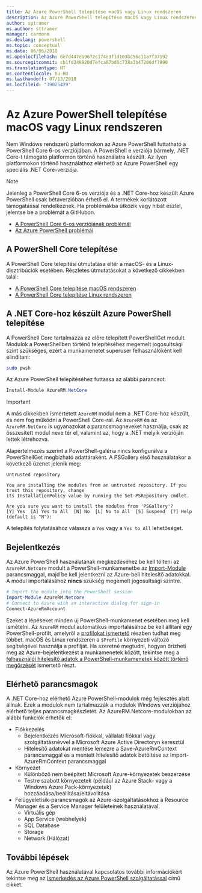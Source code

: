 ```yaml
---
title: Az Azure PowerShell telepítése macOS vagy Linux rendszeren
description: Az Azure PowerShell telepítése macOS vagy Linux rendszeren.
author: sptramer
ms.author: sttramer
manager: carmonm
ms.devlang: powershell
ms.topic: conceptual
ms.date: 06/06/2018
ms.openlocfilehash: 6e7d447ea9672c174e3f1d103bc56c11a7f37192
ms.sourcegitcommit: cb1fd248920d7efca67bd6c738a3b47206df7890
ms.translationtype: HT
ms.contentlocale: hu-HU
ms.lasthandoff: 07/13/2018
ms.locfileid: "39025429"
---
```

# <a name="install-azure-powershell-on-macos-or-linux"></a>Az Azure PowerShell telepítése macOS vagy Linux rendszeren

Nem Windows rendszerű platformokon az Azure PowerShell futtatható a PowerShell Core 6-os verziójában. A PowerShell e verziója bármely, .NET Core-t támogató platformon történő használatra készült. Az ilyen platformokon történő használathoz elérhető az Azure PowerShell egy speciális .NET Core-verziója.

> [!NOTE]
> Jelenleg a PowerShell Core 6-os verziója és a .NET Core-hoz készült Azure PowerShell csak bétaverzióban érhető el.
> A termékek korlátozott támogatással rendelkeznek. Ha problémákba ütközik vagy hibát észlel, jelentse be a problémát a GitHubon.
>
> * [A PowerShell Core 6-os verziójának problémái](https://github.com/PowerShell/PowerShell/issues)
> * [Az Azure PowerShell problémái](https://github.com/azure/azure-docs-powershell/issues)

## <a name="install-powershell-core"></a>A PowerShell Core telepítése

A PowerShell Core telepítési útmutatása eltér a macOS- és a Linux-disztribúciók esetében.
Részletes útmutatásokat a következő cikkekben talál:

* [A PowerShell Core telepítése macOS rendszeren](/powershell/scripting/setup/installing-powershell-core-on-macos)
* [A PowerShell Core telepítése Linux rendszeren](/powershell/scripting/setup/installing-powershell-core-on-linux)

## <a name="install-azure-powershell-for-net-core"></a>A .NET Core-hoz készült Azure PowerShell telepítése

A PowerShell Core tartalmazza az előre telepített PowerShellGet modult. Modulok a PowerShellben történő telepítéséhez megemelt jogosultsági szint szükséges, ezért a munkamenetet superuser felhasználóként kell elindítani:

```bash
sudo pwsh
```

Az Azure PowerShell telepítéséhez futtassa az alábbi parancsot:

```powershell
Install-Module AzureRM.NetCore
```

> [!IMPORTANT]
> A más cikkekben ismertetett `AzureRM` modul nem a .NET Core-hoz készült, és nem fog működni a PowerShell Core-ral. Az `AzureRM` és az `AzureRM.NetCore` is ugyanazokat a parancsmagneveket használja, csak az összesített modul neve tér el, valamint az, hogy a .NET melyik verzióján lettek létrehozva.

Alapértelmezés szerint a PowerShell-galéria nincs konfigurálva a PowerShellGet megbízható adattáraként. A PSGallery első használatakor a következő üzenet jelenik meg:

```output
Untrusted repository

You are installing the modules from an untrusted repository. If you trust this repository, change
its InstallationPolicy value by running the Set-PSRepository cmdlet.

Are you sure you want to install the modules from 'PSGallery'?
[Y] Yes  [A] Yes to All  [N] No  [L] No to All  [S] Suspend  [?] Help (default is "N"):
```

A telepítés folytatásához válassza a `Yes` vagy a `Yes to All` lehetőséget.

## <a name="sign-in"></a>Bejelentkezés

Az Azure PowerShell használatának megkezdéséhez be kell tölteni az `AzureRM.Netcore` modult a PowerShell-munkamenetbe az [Import-Module](/powershell/module/Microsoft.PowerShell.Core/Import-Module) parancsmaggal, majd be kell jelentkezni az Azure-beli hitelesítő adatokkal. A modul importálásához __nincs__ szükség megemelt jogosultsági szintre.

```powershell
# Import the module into the PowerShell session
Import-Module AzureRM.Netcore
# Connect to Azure with an interactive dialog for sign-in
Connect-AzureRmAccount
```

Ezeket a lépéseket minden új PowerShell-munkamenet esetében meg kell ismételni. Az `AzureRM` modul automatikus importálásához be kell állítani egy PowerShell-profilt, amelyről a [profilokat ismertető](/powershell/module/microsoft.powershell.core/about/about_profiles) részben tudhat meg többet.
macOS és Linux rendszeren a `$Profile` környezeti változó segítségével használja a profilját. Ha szeretné megtudni, hogyan őrizheti meg az Azure-bejelentkezést a munkamenetek között, tekintse meg a [felhasználói hitelesítő adatok a PowerShell-munkamenetek között történő megőrzését](context-persistence.md) ismertető részt.

## <a name="available-cmdlets"></a>Elérhető parancsmagok

A .NET Core-hoz elérhető Azure PowerShell-modulok még fejlesztés alatt állnak. Ezek a modulok nem tartalmazzák a modulok Windows verziójához elérhető teljes parancsmagkészletét. Az AzureRM.Netcore-modulokban az alábbi funkciók érhetők el:

* Fiókkezelés
  * Bejelentkezés Microsoft-fiókkal, vállalati fiókkal vagy szolgáltatásnévvel a Microsoft Azure Active Directoryn keresztül
  * Hitelesítő adatokat mentése lemezre a Save-AzureRmContext parancsmaggal és a mentett hitelesítő adatok betöltése az Import-AzureRmContext parancsmaggal
* Környezet
  * Különböző nem beépített Microsoft Azure-környezetek beszerzése
  * Testre szabott környezetek (például az Azure Stack- vagy a Windows Azure Pack-környezetek) hozzáadása/beállítása/eltávolítása
* Felügyeletisík-parancsmagok az Azure-szolgáltatásokhoz a Resource Manager és a Service Manager felületeinek használatával.
  * Virtuális gép
  * App Service (webhelyek)
  * SQL Database
  * Storage
  * Network (Hálózat)

## <a name="next-steps"></a>További lépések

Az Azure PowerShell használatával kapcsolatos további információkért tekintse meg az [Ismerkedés az Azure PowerShell szolgáltatással](get-started-azureps.md) című cikket.
